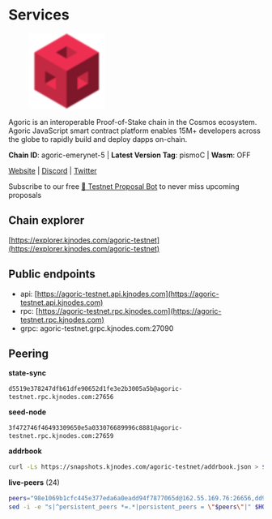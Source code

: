 # Services

<figure><img src="https://raw.githubusercontent.com/kj89/cosmos-images/main/logos/agoric.png" width="150" alt=""><figcaption></figcaption></figure>

Agoric is an interoperable Proof-of-Stake chain in the Cosmos ecosystem.  Agoric JavaScript smart contract platform enables 15M+ developers across the  globe to rapidly build and deploy dapps on-chain.

**Chain ID**: agoric-emerynet-5 | **Latest Version Tag**: pismoC | **Wasm**: OFF

[Website](https://agoric.com) | [Discord](https://discord.com/invite/qDW8DRes4s) | [Twitter](https://twitter.com/agoric)



Subscribe to our free [🤖 Testnet Proposal Bot](https://t.me/kjnodes_testnet_proposal_bot) to never miss upcoming proposals


## Chain explorer
[https://explorer.kjnodes.com/agoric-testnet](https://explorer.kjnodes.com/agoric-testnet)

## Public endpoints

* api: [https://agoric-testnet.api.kjnodes.com](https://agoric-testnet.api.kjnodes.com)
* rpc: [https://agoric-testnet.rpc.kjnodes.com](https://agoric-testnet.rpc.kjnodes.com)
* grpc: agoric-testnet.grpc.kjnodes.com:27090

## Peering

**state-sync**

```text
d5519e378247dfb61dfe90652d1fe3e2b3005a5b@agoric-testnet.rpc.kjnodes.com:27656
```

**seed-node**

```text
3f472746f46493309650e5a033076689996c8881@agoric-testnet.rpc.kjnodes.com:27659
```

**addrbook**
```bash
curl -Ls https://snapshots.kjnodes.com/agoric-testnet/addrbook.json > $HOME/.agoric/config/addrbook.json
```

**live-peers** (24)
```bash
peers="98e1069b1cfc445e377eda6a0eadd94f7877065d@162.55.169.76:26656,dd9944850a69276f81792b0c0ebdbeee17df5e5e@34.69.172.140:26656,70ac007461e0d912aeba6eda56ac3fed7d3087f8@135.181.85.31:26656,a49d469686e32f6490b56a2a693e83c130f3ee2a@144.76.145.151:26656,3f4e87ddb2e61fdd01398c071fa986259f096334@209.34.206.46:26656,d5519e378247dfb61dfe90652d1fe3e2b3005a5b@65.109.68.190:27656,6644a86094a0cb0152f83aed74357c439657770b@185.239.209.79:26656,6f9e22eba0130f1a29c25e28beeae69b2621a403@35.226.248.0:26656,b7a728cbf102ff45dca7d9dc5b433408e240649f@65.109.23.114:14456,980583e1dfd16988b6fdb22dd733f3260c535e45@192.241.137.132:26656,ae61fc38e09756a8023a80764b23e55485cba268@103.180.28.204:27656,8dfb920cdc2eba42b688f44fdd26e12dabfbb6a9@95.217.130.111:27656,7ea47a018710e43a9eafd4eebc8340d2f48eb3ba@94.130.132.227:2160,a3a1e6c7a9ceec632c22769a9e369d05a796dc24@65.108.79.246:26709,7b1cafa0879374125c623d854bcc0cb9cd98729e@185.213.25.151:26656,a875ef614b3902dd567be2076f18239681f24e35@82.100.58.112:26656,c72d05f83b53dc7f6c55d7d3e67c304716d27d80@116.202.227.117:27656,793955daf95ad29f003cc4ec7e6c60c00677b2f7@5.9.81.187:30656,33b1734490b9fbbb18aef821d9e023efe99366bc@84.85.89.213:26656,a21bd5ae7488c18d7e6387f20ae0484acb70be01@13.215.217.74:26656,029b9018489d618e4368e9af34599e07a9fc07c9@34.67.210.29:26656,4dee5e4456307469d037c35eb0157f1f252b3f99@135.181.35.255:26656,b74a421ccb5b9928a6a1a158c26189f18319c344@65.108.226.183:14456,dfaff8b84e30a30732757b1bcaa5463746dbc87b@34.30.233.82:26656"
sed -i -e "s|^persistent_peers *=.*|persistent_peers = \"$peers\"|" $HOME/.agoric/config/config.toml
```

